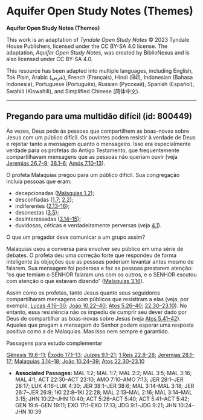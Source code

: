 # Aquifer Open Study Notes (Themes)

**Aquifer Open Study Notes (Themes)**

This work is an adaptation of *Tyndale Open Study Notes* © 2023 Tyndale House Publishers, licensed under the CC BY\-SA 4\.0 license. The adaptation, *Aquifer Open Study Notes*, was created by BiblioNexus and is also licensed under CC BY\-SA 4\.0\.

This resource has been adapted into multiple languages, including English, Tok Pisin, Arabic (عربي), French (Français), Hindi (हिंदी), Indonesian (Bahasa Indonesia), Portuguese (Português), Russian (Русский), Spanish (Español), Swahili (Kiswahili), and Simplified Chinese (简体中文).



--------------------------------

## Pregando para uma multidão difícil (id: 800449)

Às vezes, Deus pede às pessoas que compartilhem as boas\-novas sobre Jesus com um público difícil. Os ouvintes podem resistir à verdade de Deus e rejeitar tanto a mensagem quanto o mensageiro. Isso era especialmente verdade para os profetas do Antigo Testamento, que frequentemente compartilhavam mensagens que as pessoas não queriam ouvir (veja [Jeremias 26\.7–9](https://ref.ly/Jer26:7-Jer26:9); [38\.1–6](https://ref.ly/Jer38:1-Jer38:6); [Amós 7\.10–13](https://ref.ly/Amos7:10-Amos7:13)).

O profeta Malaquias pregou para um público difícil. Sua congregação incluía pessoas que eram:

* decepcionadas ([Malaquias 1\.2](https://ref.ly/Mal1:2));
* desconfiadas ([1\.7](https://ref.ly/Mal1:7); [2\.2](https://ref.ly/Mal2:2));
* indiferentes ([2\.13–16](https://ref.ly/Mal2:13-Mal2:16));
* desonestas ([3\.5](https://ref.ly/Mal3:5));
* desinteressadas ([3\.14–15](https://ref.ly/Mal3:14-Mal3:15));
* duvidosas, céticas e verdadeiramente perversas (veja [4\.1](https://ref.ly/Mal4:1)).

O que um pregador deve comunicar a um grupo assim?

Malaquias usou a conversa para envolver seu público em uma série de debates. O profeta deu uma correção forte que respondeu de forma inteligente às objeções que as pessoas poderiam levantar antes mesmo de falarem. Sua mensagem foi poderosa e fez as pessoas prestarem atenção: “os que temiam o SENHOR falaram uns com os outros, e o SENHOR escutou com atenção o que estavam dizendo” ([Malaquias 3\.16](https://ref.ly/Mal3:16)).

Assim como os profetas, tanto Jesus quanto seus seguidores compartilharam mensagens com públicos que resistiram a elas (veja, por exemplo, [Lucas 4\.16–30](https://ref.ly/Luke4:16-Luke4:30); [João 10\.22–40](https://ref.ly/John10:22-John10:40); [Atos 5\.26–40](https://ref.ly/Acts5:26-Acts5:40); [22\.30–23\.10](https://ref.ly/Acts22:30-Acts23:10)). No entanto, essa resistência não os impediu de cumprir seu dever dado por Deus de compartilhar as boas\-novas sobre Jesus (veja [Atos 5\.41–42](https://ref.ly/Acts5:41-Acts5:42)). Aqueles que pregam a mensagem do Senhor podem esperar uma resposta positiva como a de Malaquias. Mas isso nem sempre é garantido.

Passagens para estudo complementar

[Gênesis 19\.6–11](https://ref.ly/Gen19:6-Gen19:11); [Êxodo 17\.1–13](https://ref.ly/Exod17:1-Exod17:13); [Juízes 9\.1–21](https://ref.ly/Judg9:1-Judg9:21); [1 Reis 22\.8–28](https://ref.ly/1Kgs22:8-1Kgs22:28); [Jeremias 28\.1–17](https://ref.ly/Jer28:1-Jer28:17); [Malaquias 3\.14–18](https://ref.ly/Mal3:14-Mal3:18); [João 10\.24–39](https://ref.ly/John10:24-John10:39); [Atos 22\.30–23\.10](https://ref.ly/Acts22:30-Acts23:10)

* **Associated Passages:** MAL 1:2; MAL 1:7; MAL 2:2; MAL 3:5; MAL 3:16; MAL 4:1; ACT 22:30–ACT 23:10; AMO 7:10–AMO 7:13; JER 28:1–JER 28:17; LUK 4:16–LUK 4:30; JER 38:1–JER 38:6; MAL 3:14–MAL 3:18; JER 26:7–JER 26:9; 1KI 22:8–1KI 22:28; MAL 2:13–MAL 2:16; MAL 3:14–MAL 3:15; JHN 10:22–JHN 10:40; ACT 5:26–ACT 5:40; ACT 5:41–ACT 5:42; GEN 19:6–GEN 19:11; EXO 17:1–EXO 17:13; JDG 9:1–JDG 9:21; JHN 10:24–JHN 10:39

